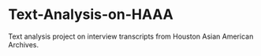 # Text-Analysis-on-HAAA
Text analysis project on interview transcripts from Houston Asian American Archives. 
